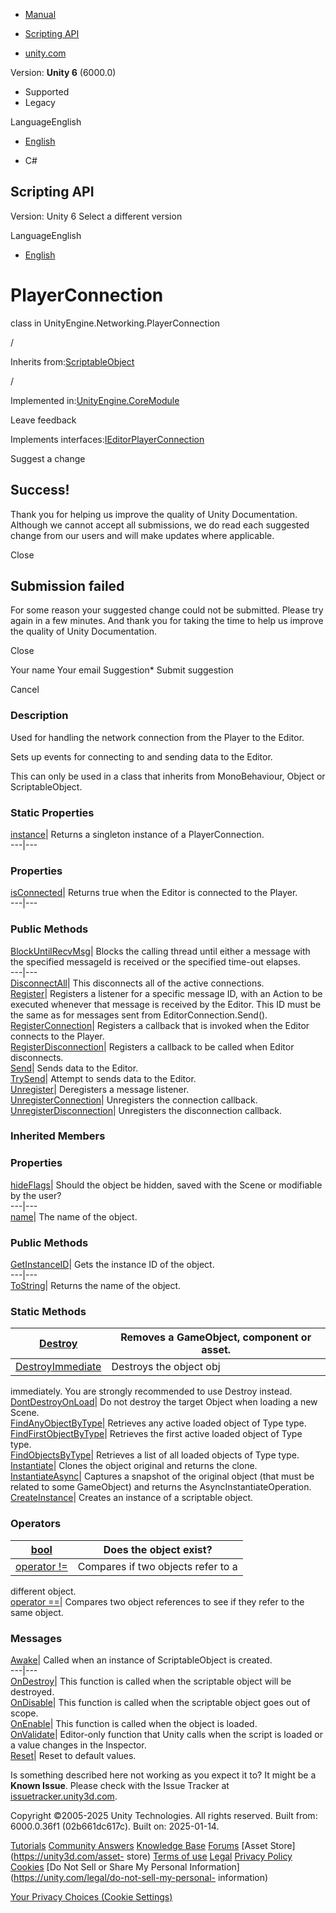 [ ]()

  * [Manual](../Manual/index.html)
  * [Scripting API](../ScriptReference/index.html)

  * [unity.com](https://unity.com/)

Version: **Unity 6** (6000.0)

  * Supported
  * Legacy

LanguageEnglish

  * [English]()

  * C#

[ ](https://docs.unity3d.com)

## Scripting API

Version: Unity 6 Select a different version

LanguageEnglish

  * [English]()

# PlayerConnection

class in UnityEngine.Networking.PlayerConnection

/

Inherits from:[ScriptableObject](ScriptableObject.html)

/

Implemented in:[UnityEngine.CoreModule](UnityEngine.CoreModule.html)

Leave feedback

  

Implements
interfaces:[IEditorPlayerConnection](Networking.PlayerConnection.IEditorPlayerConnection.html)

Suggest a change

## Success!

Thank you for helping us improve the quality of Unity Documentation. Although
we cannot accept all submissions, we do read each suggested change from our
users and will make updates where applicable.

Close

## Submission failed

For some reason your suggested change could not be submitted. Please <a>try
again</a> in a few minutes. And thank you for taking the time to help us
improve the quality of Unity Documentation.

Close

Your name Your email Suggestion* Submit suggestion

Cancel

[ ]()

### Description

Used for handling the network connection from the Player to the Editor.

Sets up events for connecting to and sending data to the Editor.  
  
This can only be used in a class that inherits from MonoBehaviour, Object or
ScriptableObject.

### Static Properties

[instance](Networking.PlayerConnection.PlayerConnection-instance.html)|
Returns a singleton instance of a PlayerConnection.  
---|---  
  
### Properties

[isConnected](Networking.PlayerConnection.PlayerConnection-isConnected.html)|
Returns true when the Editor is connected to the Player.  
---|---  
  
### Public Methods

[BlockUntilRecvMsg](Networking.PlayerConnection.PlayerConnection.BlockUntilRecvMsg.html)|
Blocks the calling thread until either a message with the specified messageId
is received or the specified time-out elapses.  
---|---  
[DisconnectAll](Networking.PlayerConnection.PlayerConnection.DisconnectAll.html)|
This disconnects all of the active connections.  
[Register](Networking.PlayerConnection.PlayerConnection.Register.html)|
Registers a listener for a specific message ID, with an Action to be executed
whenever that message is received by the Editor. This ID must be the same as
for messages sent from EditorConnection.Send().  
[RegisterConnection](Networking.PlayerConnection.PlayerConnection.RegisterConnection.html)|
Registers a callback that is invoked when the Editor connects to the Player.  
[RegisterDisconnection](Networking.PlayerConnection.PlayerConnection.RegisterDisconnection.html)|
Registers a callback to be called when Editor disconnects.  
[Send](Networking.PlayerConnection.PlayerConnection.Send.html)| Sends data to
the Editor.  
[TrySend](Networking.PlayerConnection.PlayerConnection.TrySend.html)| Attempt
to sends data to the Editor.  
[Unregister](Networking.PlayerConnection.PlayerConnection.Unregister.html)|
Deregisters a message listener.  
[UnregisterConnection](Networking.PlayerConnection.PlayerConnection.UnregisterConnection.html)|
Unregisters the connection callback.  
[UnregisterDisconnection](Networking.PlayerConnection.PlayerConnection.UnregisterDisconnection.html)|
Unregisters the disconnection callback.  
  
### Inherited Members

### Properties

[hideFlags](Object-hideFlags.html)| Should the object be hidden, saved with
the Scene or modifiable by the user?  
---|---  
[name](Object-name.html)| The name of the object.  
  
### Public Methods

[GetInstanceID](Object.GetInstanceID.html)| Gets the instance ID of the
object.  
---|---  
[ToString](Object.ToString.html)| Returns the name of the object.  
  
### Static Methods

[Destroy](Object.Destroy.html)| Removes a GameObject, component or asset.  
---|---  
[DestroyImmediate](Object.DestroyImmediate.html)| Destroys the object obj
immediately. You are strongly recommended to use Destroy instead.  
[DontDestroyOnLoad](Object.DontDestroyOnLoad.html)| Do not destroy the target
Object when loading a new Scene.  
[FindAnyObjectByType](Object.FindAnyObjectByType.html)| Retrieves any active
loaded object of Type type.  
[FindFirstObjectByType](Object.FindFirstObjectByType.html)| Retrieves the
first active loaded object of Type type.  
[FindObjectsByType](Object.FindObjectsByType.html)| Retrieves a list of all
loaded objects of Type type.  
[Instantiate](Object.Instantiate.html)| Clones the object original and returns
the clone.  
[InstantiateAsync](Object.InstantiateAsync.html)| Captures a snapshot of the
original object (that must be related to some GameObject) and returns the
AsyncInstantiateOperation.  
[CreateInstance](ScriptableObject.CreateInstance.html)| Creates an instance of
a scriptable object.  
  
### Operators

[bool](Object-operator_Object.html)| Does the object exist?  
---|---  
[operator !=](Object-operator_ne.html)| Compares if two objects refer to a
different object.  
[operator ==](Object-operator_eq.html)| Compares two object references to see
if they refer to the same object.  
  
### Messages

[Awake](ScriptableObject.Awake.html)| Called when an instance of
ScriptableObject is created.  
---|---  
[OnDestroy](ScriptableObject.OnDestroy.html)| This function is called when the
scriptable object will be destroyed.  
[OnDisable](ScriptableObject.OnDisable.html)| This function is called when the
scriptable object goes out of scope.  
[OnEnable](ScriptableObject.OnEnable.html)| This function is called when the
object is loaded.  
[OnValidate](ScriptableObject.OnValidate.html)| Editor-only function that
Unity calls when the script is loaded or a value changes in the Inspector.  
[Reset](ScriptableObject.Reset.html)| Reset to default values.  
  
Is something described here not working as you expect it to? It might be a
**Known Issue**. Please check with the Issue Tracker at
[issuetracker.unity3d.com](https://issuetracker.unity3d.com).

Copyright ©2005-2025 Unity Technologies. All rights reserved. Built from:
6000.0.36f1 (02b661dc617c). Built on: 2025-01-14.

[Tutorials](https://unity3d.com/learn) [Community
Answers](https://answers.unity3d.com) [Knowledge
Base](https://support.unity3d.com/hc/en-us)
[Forums](https://forum.unity3d.com) [Asset Store](https://unity3d.com/asset-
store) [Terms of use](https://docs.unity3d.com/Manual/TermsOfUse.html)
[Legal](https://unity.com/legal) [Privacy
Policy](https://unity.com/legal/privacy-policy)
[Cookies](https://unity.com/legal/cookie-policy) [Do Not Sell or Share My
Personal Information](https://unity.com/legal/do-not-sell-my-personal-
information)

[Your Privacy Choices (Cookie Settings)](javascript:void\(0\);)

